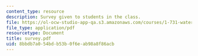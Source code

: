 ```yaml
---
content_type: resource
description: Survey given to students in the class.
file: https://ol-ocw-studio-app-qa.s3.amazonaws.com/courses/1-731-water-resource-systems-fall-2006/8bbdb7a054bdb53b0f6eab98a8f86acb_survey.pdf
file_type: application/pdf
resourcetype: Document
title: survey.pdf
uid: 8bbdb7a0-54bd-b53b-0f6e-ab98a8f86acb
---
```

